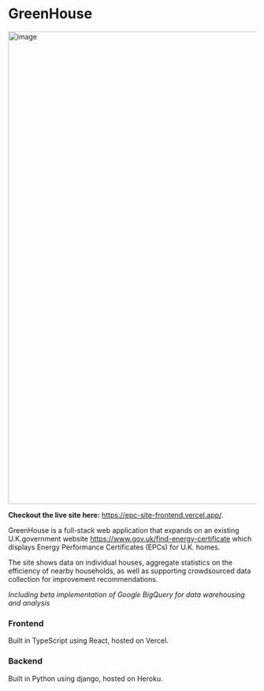 # GreenHouse

<img width="956" alt="image" src="https://user-images.githubusercontent.com/70522376/168825709-38035023-5cdb-4e47-818f-1d1b4b339c07.png">

**Checkout the live site here:** https://epc-site-frontend.vercel.app/. 

GreenHouse is a full-stack web application that expands on an existing U.K.government website https://www.gov.uk/find-energy-certificate
which displays Energy Performance Certificates (EPCs) for U.K. homes. 

The site shows data on individual houses, aggregate statistics on the efficiency of nearby households, as well as supporting
crowdsourced data collection for improvement recommendations.

*Including beta implementation of Google BigQuery for data warehousing and analysis*

### Frontend
Built in TypeScript using React, hosted on Vercel.

### Backend
Built in Python using django, hosted on Heroku.
